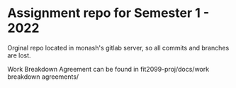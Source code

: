 # Assignment repo for Semester 1 - 2022

Orginal repo located in monash's gitlab server, so all commits and branches are lost.

Work Breakdown Agreement can be found in fit2099-proj/docs/work breakdown agreements/

